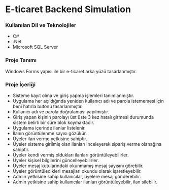 # E-ticaret Backend Simulation

### Kullanılan Dil ve Teknolojiler
+ C#
+ .Net
+ Microsoft SQL Server

### Proje Tanımı
Windows Forms yapısı ile bir e-ticaret arka yüzü tasarlanmıştır.

### Proje İçeriği
+ Sisteme kayıt olma ve giriş yapma işlemleri tanımlanmıştır.
+ Uygulama her açıldığında yeniden kullanıcı adı ve parola istememesi için beni hatırla butonu tasarlanmıştır.
+ Kullanıcı adı ve parola doğrulaması yapılmıştır.
+ Giriş yapan kişinin parolayı üst üste 3 kez hatalı girmesi durumunda sistem belirli bir süre blok koymaktadır.
+ Uygulama içerinde ilanlar listelenir.
+ İlanın görüntülenme sayısı gözükür.
+ Üyeler ilan verme yetkisine sahiptir.
+ Üyeler sisteme girilmiş olan ilanları inceleyerek sipariş verme olanağına sahiptir.
+ Üyeler kendi vermiş oldukları ilanları görüntüleyebilirler.
+ Üyeler kişisel bilgilerini güncelleyebilirler.
+ Üyeler mesaj kutularındaki okunmamış mesaj sayısını görebilir.
+ Üyeler görüntüledikleri mesajları okundu olarak işaretleyebilir.
+ Admin yetkisine sahip kullanıcılar, üyelere mesaj gönderebilir. 
+ Admin yetkisine sahip kullanıcılar ilanları görüntüleyebilir, ilan silebilir.
